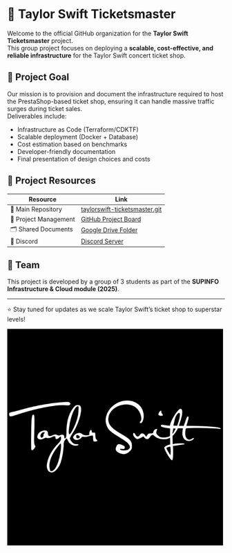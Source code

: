 # 🎤 Taylor Swift Ticketsmaster

Welcome to the official GitHub organization for the **Taylor Swift Ticketsmaster** project.  
This group project focuses on deploying a **scalable, cost-effective, and reliable infrastructure** for the Taylor Swift concert ticket shop.

## 🚀 Project Goal
Our mission is to provision and document the infrastructure required to host the PrestaShop-based ticket shop, ensuring it can handle massive traffic surges during ticket sales.  
Deliverables include:
- Infrastructure as Code (Terraform/CDKTF)
- Scalable deployment (Docker + Database)
- Cost estimation based on benchmarks
- Developer-friendly documentation
- Final presentation of design choices and costs

## 🔗 Project Resources

| Resource              | Link                                                                 |
|-----------------------|----------------------------------------------------------------------|
| 📂 Main Repository    | [taylorswift-ticketsmaster.git](git@github.com:Taylor-swift-ticketsmaster/taylorswift-ticketsmaster.git) |
| 📌 Project Management     | [GitHub Project Board](https://github.com/orgs/Taylor-swift-ticketsmaster/projects/1) |
| 🗂 Shared Documents   | [Google Drive Folder](https://drive.google.com/drive/folders/1lUDphk423uE9zWebhxkd6D3GfTLpQd16?usp=sharing) |
| 💬 Discord  | [Discord Server](https://discord.gg/FHuGa67hXP) |

## 👥 Team
This project is developed by a group of 3 students as part of the **SUPINFO Infrastructure & Cloud module (2025)**.

---
⭐ Stay tuned for updates as we scale Taylor Swift’s ticket shop to superstar levels!  

![logo](../images/3.png)
